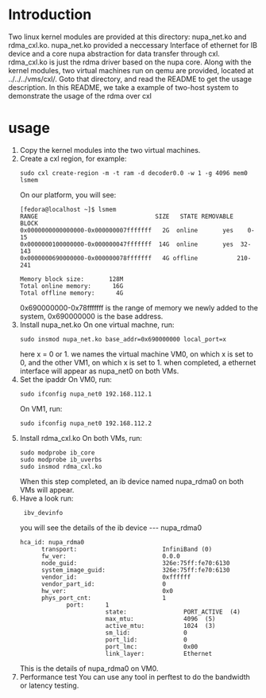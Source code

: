# Introduction
Two linux kernel modules are provided at this directory: nupa_net.ko and rdma_cxl.ko. nupa_net.ko provided a neccessary Interface of ethernet for IB device and a core nupa abstraction for data transfer through cxl. rdma_cxl.ko is just the rdma driver based on the nupa core.
Along with the kernel modules, two virtual machines run on qemu are provided, located at ../../../vms/cxl/. Goto that directory, and read the README to get the usage description.
In this README, we take a example of two-host system to demonstrate the usage of the rdma over cxl

# usage
1) Copy the kernel modules into the two virtual machines.
2) Create a cxl region, for example:
   ```
   sudo cxl create-region -m -t ram -d decoder0.0 -w 1 -g 4096 mem0
   lsmem
   ```
   On our platform, you will see:
   ```
   [fedora@localhost ~]$ lsmem
   RANGE                                 SIZE   STATE REMOVABLE   BLOCK
   0x0000000000000000-0x000000007fffffff   2G  online       yes    0-15
   0x0000000100000000-0x000000047fffffff  14G  online       yes  32-143
   0x0000000690000000-0x000000078fffffff   4G offline           210-241

   Memory block size:       128M
   Total online memory:      16G
   Total offline memory:      4G
   ```
   0x690000000-0x78fffffff is the range of memory we newly added to the system, 0x690000000 is the base address.
3) Install nupa_net.ko
   On one virtual machne, run:
   ```
   sudo insmod nupa_net.ko base_addr=0x690000000 local_port=x
   ```
   here x = 0 or 1. we names the virtual machine VM0, on which x is set to 0, and the other VM1, on which x is set to 1.
   when completed, a ethernet interface will appear as nupa_net0 on both VMs.
4) Set the ipaddr
   On VM0, run:
   ```
   sudo ifconfig nupa_net0 192.168.112.1
   ```
   On VM1, run:
   ```
   sudo ifconfig nupa_net0 192.168.112.2
   ```
5) Install rdma_cxl.ko
   On both VMs, run:
   ```
   sudo modprobe ib_core
   sudo modprobe ib_uverbs
   sudo insmod rdma_cxl.ko
   ```
   When this step completed, an ib device named nupa_rdma0 on both VMs will appear.
6) Have a look
   run: 
   ```
    ibv_devinfo
   ```
   you will see the details of the ib device --- nupa_rdma0
   ```
   hca_id: nupa_rdma0
         transport:                        InfiniBand (0)
         fw_ver:                           0.0.0
         node_guid:                        326e:75ff:fe70:6130
         system_image_guid:                326e:75ff:fe70:6130
         vendor_id:                        0xffffff
         vendor_part_id:                   0
         hw_ver:                           0x0
         phys_port_cnt:                    1
                port:      1
                           state:                PORT_ACTIVE  (4)
                           max_mtu:              4096  (5)
                           active_mtu:           1024  (3)
                           sm_lid:               0
                           port_lid:             0
                           port_lmc:             0x00
                           link_layer:           Ethernet
   ```
   This is the details of nupa_rdma0 on VM0.
7) Performance test
   You can use any tool in perftest to do the bandwidth or latency testing.
